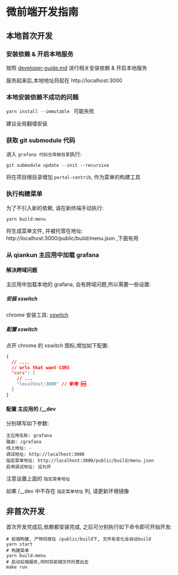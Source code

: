 # 微前端开发指南

## 本地首次开发

### 安装依赖 & 开启本地服务

按照 [developer-guide.md](https://github.com/grafana/grafana/blob/HEAD/contribute/developer-guide.md)
进行相关安装依赖 & 开启本地服务

服务起来后,本地地址将起在 http://localhost:3000

### 本地安装依赖不成功的问题

`yarn install --immutable ` 可能失败

建议全局翻墙安装

### 获取 git submodule 代码

进入 `grafana 代码仓库根目录`执行:

```shell
git submodule update --init --recursive
```

将在项目根目录增加 `portal-contrib`, 作为菜单的构建工具

### 执行构建菜单

为了不引入新的依赖, 请在新终端手动执行:

```shell
yarn build:menu
```

将生成菜单文件, 并被托管在地址: http://localhost:3000/public/build/menu.json ,下面有用

### 从 qiankun 主应用中加载 grafana

#### 解决跨域问题

主应用中加载本地的 grafana, 会有跨域问题,所以需要一些设置:

##### 安装 xswitch

chrome 安装工具: [xswitch](https://chrome.google.com/webstore/detail/xswitch/idkjhjggpffolpidfkikidcokdkdaogg)

##### 配置 xswitch

点开 chrome 的 xswitch 图标,增加如下配置:

```json lines
{
  // ....
  // urls that want CORS
  "cors": [
    // ...
    "localhost:3000" // 新增 🆕️
  ]
}
```

#### 配置 主应用的 /\_\_dev

分别填写如下参数:

```shell
主应用名称: grafana
路由: /grafana
线上地址: -
调试地址: http://localhost:3000
指定菜单地址: http://localhost:3000/public/build/menu.json
启用调试地址: 设为开
```

注意设置上面的 `指定菜单地址`

如果 /\_\_dev 中不存在 `指定菜单地址` 列, 请更新环境镜像

## 非首次开发

首次开发完成后,依赖都安装完成, 之后可分别执行如下命令即可开始开发:

```shell
# 前端构建, 产物将放在 /public/build下, 文件有变化会自动build
yarn start
# 构建菜单
yarn build:menu
# 启动后端服务,同时将前端文件托管出去
make run
```
